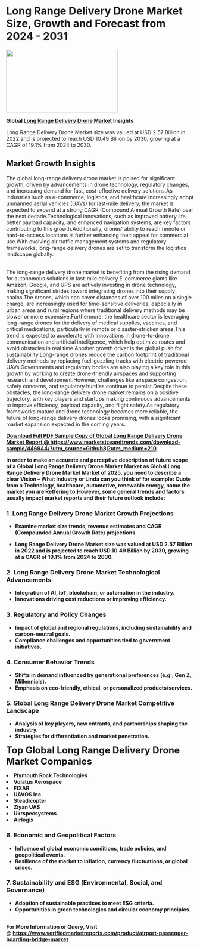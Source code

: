 <H1>Long Range Delivery Drone Market Size, Growth and Forecast from 2024 - 2031</H1><img class="aligncenter size-medium wp-image-584254" src="https://thirdeyenews.in/wp-content/uploads/2024/09/Global-Market-Research-300x168.jpeg" alt="" width="300" height="168" /><p><strong>Global&nbsp;<a href="https://www.marketsizeandtrends.com/download-sample/446944/?utm_source=Github8j?utm_medium=210">Long Range Delivery Drone Market</a> Insights</strong></p><p>Long Range Delivery Drone Market size was valued at USD 2.57 Billion in 2022 and is projected to reach USD 10.49 Billion by 2030, growing at a CAGR of 19.1% from 2024 to 2030.</p><p><h2>Market Growth Insights</h2> <p>The global long-range delivery drone market is poised for significant growth, driven by advancements in drone technology, regulatory changes, and increasing demand for fast, cost-effective delivery solutions.As industries such as e-commerce, logistics, and healthcare increasingly adopt unmanned aerial vehicles (UAVs) for last-mile delivery, the market is expected to expand at a strong CAGR (Compound Annual Growth Rate) over the next decade.Technological innovations, such as improved battery life, better payload capacity, and enhanced navigation systems, are key factors contributing to this growth.Additionally, drones' ability to reach remote or hard-to-access locations is further enhancing their appeal for commercial use.With evolving air traffic management systems and regulatory frameworks, long-range delivery drones are set to transform the logistics landscape globally.<br><br><b><a href="#"></a></b></p> <p>The long-range delivery drone market is benefiting from the rising demand for autonomous solutions in last-mile delivery.E-commerce giants like Amazon, Google, and UPS are actively investing in drone technology, making significant strides toward integrating drones into their supply chains.The drones, which can cover distances of over 100 miles on a single charge, are increasingly used for time-sensitive deliveries, especially in urban areas and rural regions where traditional delivery methods may be slower or more expensive.Furthermore, the healthcare sector is leveraging long-range drones for the delivery of medical supplies, vaccines, and critical medications, particularly in remote or disaster-stricken areas.This trend is expected to accelerate with innovations in drone-to-drone communication and artificial intelligence, which help optimize routes and avoid obstacles in real time.Another growth driver is the global push for sustainability.Long-range drones reduce the carbon footprint of traditional delivery methods by replacing fuel-guzzling trucks with electric-powered UAVs.Governments and regulatory bodies are also playing a key role in this growth by working to create drone-friendly airspaces and supporting research and development.However, challenges like airspace congestion, safety concerns, and regulatory hurdles continue to persist.Despite these obstacles, the long-range delivery drone market remains on a positive trajectory, with key players and startups making continuous advancements to improve efficiency, payload capacity, and flight safety.As regulatory frameworks mature and drone technology becomes more reliable, the future of long-range delivery drones looks promising, with a significant market expansion expected in the coming years.</p> <p><b><a href="#"></p><p><span class=""><strong>Download Full PDF Sample Copy of Global Long Range Delivery Drone Market Report</strong> @ <a href="https://www.marketsizeandtrends.com/download-sample/446944/?utm_source=Github8j?utm_medium=210" target="_blank">https://www.marketsizeandtrends.com/download-sample/446944/?utm_source=Github8j?utm_medium=210</a></span></p><p>In order to make an accurate and perceptive description of future scope of a Global&nbsp;Long Range Delivery Drone Market Market as Global&nbsp;Long Range Delivery Drone Market Market of 2025, you need to describe a clear Vision &ndash; What Industry or Linda can you think of for example: Quote from a Technology, healthcare, automotive, renewable energy, name the market you are Reffering to.However, some general trends and factors usually impact market reports and their future outlook include:</p><h3>1.&nbsp;<strong>Long Range Delivery Drone Market Growth Projections</strong></h3><ul><li>Examine market size trends, revenue estimates and CAGR (Compounded Annual Growth Rate) projections.</li><li><p>Long Range Delivery Drone Market size was valued at USD 2.57 Billion in 2022 and is projected to reach USD 10.49 Billion by 2030, growing at a CAGR of 19.1% from 2024 to 2030.</p></li></ul><h3>2.&nbsp;<strong>Long Range Delivery Drone Market Technological Advancements</strong></h3><ul><li>Integration of AI, IoT, blockchain, or automation in the industry.</li><li>Innovations driving cost reductions or improving efficiency.</li></ul><h3>3.&nbsp;<strong>Regulatory and Policy Changes</strong></h3><ul><li>Impact of global and regional regulations, including sustainability and carbon-neutral goals.</li><li>Compliance challenges and opportunities tied to government initiatives.</li></ul><h3>4.&nbsp;<strong>Consumer Behavior Trends</strong></h3><ul><li>Shifts in demand influenced by generational preferences (e.g., Gen Z, Millennials).</li><li>Emphasis on eco-friendly, ethical, or personalized products/services.</li></ul><h3>5.&nbsp;<strong>Global Long Range Delivery Drone Market Competitive Landscape</strong></h3><ul><li>Analysis of key players, new entrants, and partnerships shaping the industry.</li><li>Strategies for differentiation and market penetration.</li></ul><p data-pm-slice="1 1 []"><span style="color: inherit; font-family: inherit; font-size: 25px;">Top Global Long Range Delivery Drone Market Companies</span></p><div class="" data-test-id=""><p><li>Plymouth Rock Technologies</li><li> Volatus Aerospace</li><li> FIXAR</li><li> UAVOS Inc</li><li> Steadicopter</li><li> Ziyan UAS</li><li> Ukrspecsystems</li><li> Airlogix</li></p></div><h3>6.&nbsp;<strong>Economic and Geopolitical Factors</strong></h3><ul><li>Influence of global economic conditions, trade policies, and geopolitical events.</li><li>Resilience of the market to inflation, currency fluctuations, or global crises.</li></ul><h3>7.&nbsp;<strong>Sustainability and ESG (Environmental, Social, and Governance)</strong></h3><ul><li>Adoption of sustainable practices to meet ESG criteria.</li><li>Opportunities in green technologies and circular economy principles.</li></ul><h2><strong style="font-size: 14px;">For More Information or Query, Visit @&nbsp;</strong><a style="background-color: #ffffff; font-size: 14px;" href="https://www.marketsizeandtrends.com/report/long-range-delivery-drone-market/" target="_blank">https://www.verifiedmarketreports.com/product/airport-passenger-boarding-bridge-market</a></h2>